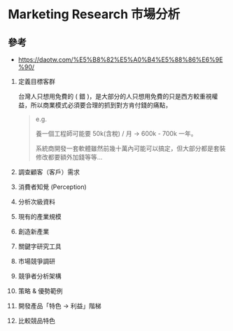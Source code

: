 # Marketing Research 市場分析
## 參考

* <https://daotw.com/%E5%B8%82%E5%A0%B4%E5%88%86%E6%9E%90/>

1. 定義目標客群

   台灣人只想用免費的 ( 錯 )，是大部分的人只想用免費的只是西方較重視權益，所以商業模式必須要合理的抓到對方肯付錢的痛點，
   > e.g.
   >
   > 養一個工程師可能要 50k(含稅) / 月 -> 600k - 700k 一年。
   >
   > 系統商開發一套軟體雖然前幾十萬內可能可以搞定，但大部分都是套裝修改都要額外加錢等等...

2. 調查顧客（客戶）需求
3. 消費者知覺 (Perception)
4. 分析次級資料
5. 現有的產業規模
6. 創造新產業
7. 關鍵字研究工具
8. 市場競爭調研
9.  競爭者分析架構
10. 策略 & 優勢範例
11. 開發產品「特色 → 利益」階梯
12. 比較競品特色